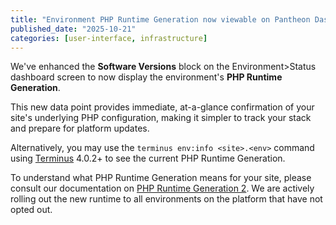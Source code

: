 ```yaml
---
title: "Environment PHP Runtime Generation now viewable on Pantheon Dashboard"
published_date: "2025-10-21"
categories: [user-interface, infrastructure]
---
```


We've enhanced the **Software Versions** block on the Environment>Status dashboard screen to now display the environment's **PHP Runtime Generation**.

This new data point provides immediate, at-a-glance confirmation of your site's underlying PHP configuration, making it simpler to track your stack and prepare for platform updates.

Alternatively, you may use the `terminus env:info <site>.<env>` command using [Terminus](/terminus) 4.0.2+ to see the current PHP Runtime Generation.

To understand what PHP Runtime Generation means for your site, please consult our documentation on [PHP Runtime Generation 2](https://docs.pantheon.io/php-runtime-generation-2). We are actively rolling out the new runtime to all environments on the platform that have not opted out.